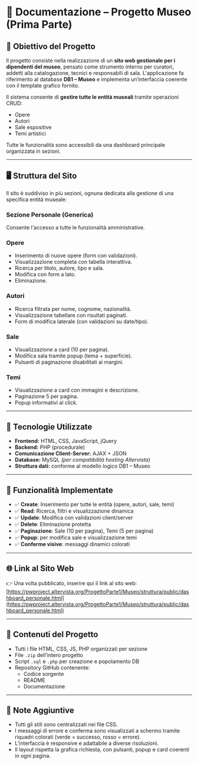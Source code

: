 # 📄 Documentazione – Progetto Museo (Prima Parte)

## 🔷 Obiettivo del Progetto

Il progetto consiste nella realizzazione di un **sito web gestionale per i dipendenti del museo**, pensato come strumento interno per curatori, addetti alla catalogazione, tecnici e responsabili di sala. 
L'applicazione fa riferimento al database **DB1 – Museo** e implementa un’interfaccia coerente con il template grafico fornito. 

Il sistema consente di **gestire tutte le entità museali** tramite operazioni CRUD:
- Opere
- Autori
- Sale espositive
- Temi artistici

Tutte le funzionalità sono accessibili da una dashboard principale organizzata in sezioni.

---

## 🖥️ Struttura del Sito

Il sito è suddiviso in più sezioni, ognuna dedicata alla gestione di una specifica entità museale:

### Sezione Personale (Generica)
Consente l'accesso a tutte le funzionalità amministrative.

### Opere
- Inserimento di nuove opere (form con validazioni).
- Visualizzazione completa con tabella interattiva.
- Ricerca per titolo, autore, tipo e sala.
- Modifica con form a lato.
- Eliminazione.

### Autori
- Ricerca filtrata per nome, cognome, nazionalità.
- Visualizzazione tabellare con risultati paginati.
- Form di modifica laterale (con validazioni su date/tipo).

### Sale
- Visualizzazione a card (10 per pagina).
- Modifica sala tramite popup (tema + superficie).
- Pulsanti di paginazione disabilitati ai margini.

### Temi
- Visualizzazione a card con immagini e descrizione.
- Paginazione 5 per pagina.
- Popup informativi al click.

---

## 🧰 Tecnologie Utilizzate

- **Frontend:** HTML, CSS, JavaScript, jQuery
- **Backend:** PHP (procedurale)
- **Comunicazione Client-Server:** AJAX + JSON
- **Database:** MySQL *(per compatibilità hosting Altervista)*
- **Struttura dati:** conforme al modello logico DB1 – Museo

---

## 🔄 Funzionalità Implementate

- ✅ **Create**: Inserimento per tutte le entità (opere, autori, sale, temi)
- ✅ **Read**: Ricerca, filtri e visualizzazione dinamica
- ✅ **Update**: Modifica con validazioni client/server
- ✅ **Delete**: Eliminazione protetta
- ✅ **Paginazione**: Sale (10 per pagina), Temi (5 per pagina)
- ✅ **Popup**: per modifica sale e visualizzazione temi
- ✅ **Conferme visive**: messaggi dinamici colorati

---

## 🌐 Link al Sito Web

👉 Una volta pubblicato, inserire qui il link al sito web:
[https://pwproject.altervista.org/ProgettoParte1/Museo/struttura/public/dashboard_personale.html](https://pwproject.altervista.org/ProgettoParte1/Museo/struttura/public/dashboard_personale.html)

---

## 📂 Contenuti del Progetto

- Tutti i file HTML, CSS, JS, PHP organizzati per sezione
- File `.zip` dell’intero progetto
- Script `.sql` e `.php` per creazione e popolamento DB
- Repository GitHub contenente:
  - Codice sorgente
  - README
  - Documentazione

---

## 📝 Note Aggiuntive

- Tutti gli stili sono centralizzati nei file CSS.
- I messaggi di errore e conferma sono visualizzati a schermo tramite riquadri colorati (verde = successo, rosso = errore).
- L’interfaccia è responsive e adattabile a diverse risoluzioni.
- Il layout rispetta la grafica richiesta, con pulsanti, popup e card coerenti in ogni pagina.
